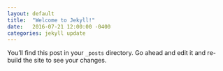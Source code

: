 ```yaml
---
layout: default
title:  "Welcome to Jekyll!"
date:   2016-07-21 12:00:00 -0400
categories: jekyll update
---
```

You’ll find this post in your `_posts` directory. Go ahead and edit it and re-build the site to see your changes.